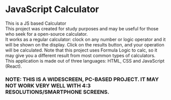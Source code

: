 # JavaScript Calculator
This is a JS based Calculator
<br /> This project was created for study purposes and may be useful for those who seek for a open-source calculator.
<br /> It works as a regular calculator: clock on any number or logic operator and it will be shown on the display. Click on the results button, and your operation will be calculated. Note that this project uses Formula Logic to calc, so it may give you a different result from most common types of calculators.
<br />This application is made out of three languages: HTML, CSS and JavaScript (React).

### NOTE: THIS IS A WIDESCREEN, PC-BASED PROJECT. IT MAY NOT WORK VERY WELL WITH 4:3 RESOLUTIONS/SMARTPHONE SCREENS.
